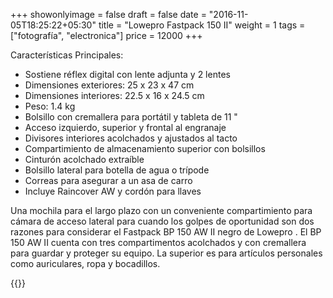 +++
showonlyimage = false
draft = false
date = "2016-11-05T18:25:22+05:30"
title = "Lowepro Fastpack 150 II"
weight = 1
tags = ["fotografía", "electronica"]
price = 12000
+++

<!--more-->

Características Principales:

- Sostiene réflex digital con lente adjunta y 2 lentes
- Dimensiones exteriores: 25 x 23 x 47 cm
- Dimensiones interiores: 22.5 x 16 x 24.5 cm
- Peso: 1.4 kg
- Bolsillo con cremallera para portátil y tableta de 11 "
- Acceso izquierdo, superior y frontal al engranaje
- Divisores interiores acolchados y ajustados al tacto
- Compartimiento de almacenamiento superior con bolsillos
- Cinturón acolchado extraíble
- Bolsillo lateral para botella de agua o trípode
- Correas para asegurar a un asa de carro
- Incluye Raincover AW y cordón para llaves

Una mochila para el largo plazo con un conveniente compartimiento para
cámara de acceso lateral para cuando los golpes de oportunidad son dos
razones para considerar el Fastpack BP 150 AW II negro de Lowepro . El
BP 150 AW II cuenta con tres compartimentos acolchados y con
cremallera para guardar y proteger su equipo. La superior es para
artículos personales como auriculares, ropa y bocadillos.

{{<photos>}}
